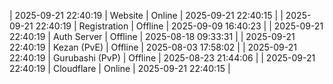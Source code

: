 | 2025-09-21 22:40:19 | Website | Online | 2025-09-21 22:40:15 |
| 2025-09-21 22:40:19 | Registration | Offline | 2025-09-09 16:40:23 |
| 2025-09-21 22:40:19 | Auth Server | Offline | 2025-08-18 09:33:31 |
| 2025-09-21 22:40:19 | Kezan (PvE) | Offline | 2025-08-03 17:58:02 |
| 2025-09-21 22:40:19 | Gurubashi (PvP) | Offline | 2025-08-23 21:44:06 |
| 2025-09-21 22:40:19 | Cloudflare | Online | 2025-09-21 22:40:15 |

